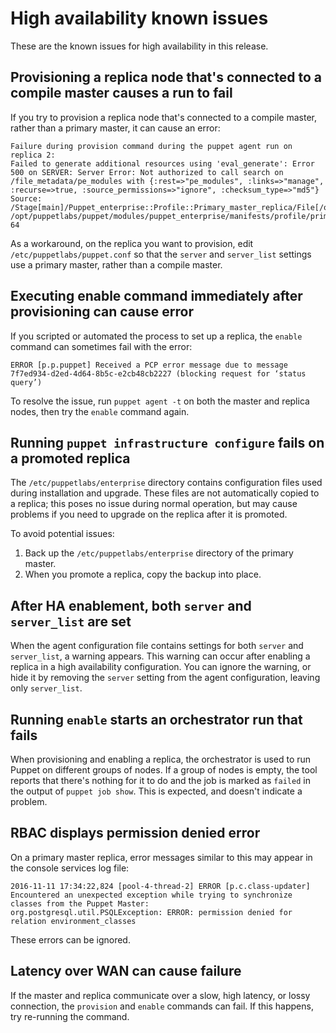 # High availability known issues

These are the known issues for high availability in this release.

## Provisioning a replica node that's connected to a compile master causes a run to fail

If you try to provision a replica node that's connected to a compile master, rather than a primary master, it can cause an error:

```
Failure during provision command during the puppet agent run on replica 2:
Failed to generate additional resources using 'eval_generate': Error 500 on SERVER: Server Error: Not authorized to call search on /file_metadata/pe_modules with {:rest=>"pe_modules", :links=>"manage", :recurse=>true, :source_permissions=>"ignore", :checksum_type=>"md5"}
Source: /Stage[main]/Puppet_enterprise::Profile::Primary_master_replica/File[/opt/puppetlabs/server/share/installer/modules]File: /opt/puppetlabs/puppet/modules/puppet_enterprise/manifests/profile/primary_master_replica.ppLine: 64
```

As a workaround, on the replica you want to provision, edit `/etc/puppetlabs/puppet.conf` so that the `server` and `server_list` settings use a primary master, rather than a compile master.

## Executing enable command immediately after provisioning can cause error

If you scripted or automated the process to set up a replica, the `enable` command can sometimes fail with the error:

```
ERROR [p.p.puppet] Received a PCP error message due to message 7f7ed934-d2ed-4d64-8b5c-e2cb48cb2227 (blocking request for ‘status query’)
```

To resolve the issue, run `puppet agent -t` on both the master and replica nodes, then try the `enable` command again.

## Running `puppet infrastructure configure` fails on a promoted replica

The `/etc/puppetlabs/enterprise` directory contains configuration files used during installation and upgrade. These files are not automatically copied to a replica; this poses no issue during normal operation, but may cause problems if you need to upgrade on the replica after it is promoted.

To avoid potential issues:

1.  Back up the `/etc/puppetlabs/enterprise` directory of the primary master.
2.  When you promote a replica, copy the backup into place.

## After HA enablement, both `server` and `server_list` are set

When the agent configuration file contains settings for both `server` and `server_list`, a warning appears. This warning can occur after enabling a replica in a high availability configuration. You can ignore the warning, or hide it by removing the `server` setting from the agent configuration, leaving only `server_list`.

## Running `enable` starts an orchestrator run that fails

When provisioning and enabling a replica, the orchestrator is used to run Puppet on different groups of nodes. If a group of nodes is empty, the tool reports that there's nothing for it to do and the job is marked as `failed` in the output of `puppet job show`. This is expected, and doesn't indicate a problem.

## RBAC displays permission denied error

On a primary master replica, error messages similar to this may appear in the console services log file:

```
2016-11-11 17:34:22,824 [pool-4-thread-2] ERROR [p.c.class-updater] Encountered an unexpected exception while trying to synchronize classes from the Puppet Master:
org.postgresql.util.PSQLException: ERROR: permission denied for relation environment_classes
```

These errors can be ignored.

## Latency over WAN can cause failure

If the master and replica communicate over a slow, high latency, or lossy connection, the `provision` and `enable` commands can fail. If this happens, try re-running the command.

